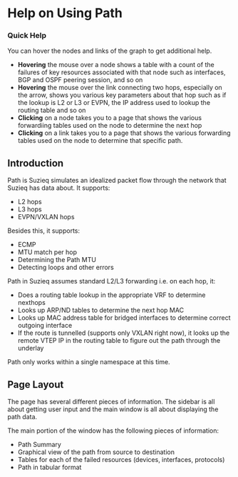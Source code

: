 
# Help on Using Path

### Quick Help

You can hover the nodes and links of the graph to get additional help. 

* **Hovering** the mouse over a node shows a table with a count of the failures of key resources associated with that node such as interfaces, BGP and OSPF peering session, and so on
* **Hovering** the mouse over the link connecting two hops, especially on the arrow, shows you various key parameters about that hop such as if the lookup is L2 or L3 or EVPN, the IP address used to lookup the routing table and so on
* **Clicking** on a node takes you to a page that shows the various forwardiing tables used on the node to determine the next hop
* **Clicking** on a link takes you to a page that shows the various forwarding tables used on the node to determine that specific path.

## Introduction

Path is Suzieq simulates an idealized packet flow through the network that Suzieq has data about. It supports:
* L2 hops
* L3 hops
* EVPN/VXLAN hops

Besides this, it supports:
* ECMP
* MTU match per hop
* Determining the Path MTU
* Detecting loops and other errors

Path in Suzieq assumes standard L2/L3 forwarding i.e. on each hop, it:
* Does a routing table lookup in the appropriate VRF to determine nexthops
* Looks up ARP/ND tables to determine the next hop MAC 
* Looks up MAC address table for bridged interfaces to determine correct outgoing interface
* If the route is tunnelled (supports only VXLAN right now), it looks up the remote VTEP IP in the routing table to figure out the path through the underlay

Path only works within a single namespace at this time.

## Page Layout

The page has several different pieces of information. The sidebar is all about getting user input and the main window is all about displaying the path data.

The main portion of the window has the following pieces of information:

* Path Summary
* Graphical view of the path from source to destination
* Tables for each of the failed resources (devices, interfaces, protocols)
* Path in tabular format


